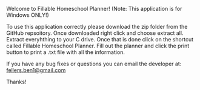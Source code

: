 Welcome to Fillable Homeschool Planner! (Note: This application is for Windows ONLY!)

To use this application correctly please download the zip folder from the GitHub repsoitory. Once downloaded right click and choose extract all. Extract everyhthing to your C drive. Once that is done click on the shortcut called Fillable Homeschool Planner. Fill out the planner and click the print button to print a .txt file with all the information. 

If you have any bug fixes or questions you can email the developer at:
fellers.ben1@gmail.com

Thanks!
